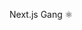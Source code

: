 Next.js Gang ⚛️
<!-- - 🌱 I’m currently learning Redux
- 👯 I’m looking to collaborate on anything! Just hit me up!
- 📱 You can reach me trough email ^^
<img src="https://github-readme-stats.vercel.app/api?username=LubomirPacheliev&&show_icons=true&title_color=ffffff&icon_color=bb2acf&text_color=daf7dc&bg_color=151515" /> -->
